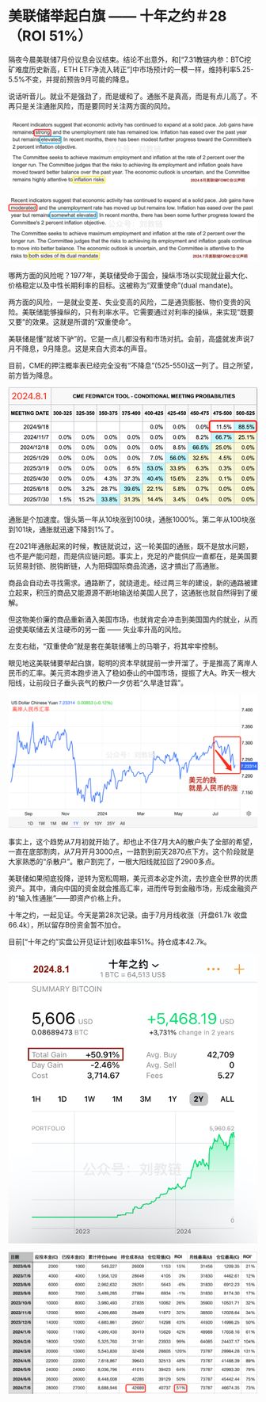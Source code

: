 # 美联储举起白旗 —— 十年之约＃28（ROI 51%）

隔夜今晨美联储7月份议息会议结束。结论不出意外，和[“7.31教链内参：BTC挖矿难度历史新高，ETH ETF净流入转正”]中市场预计的一模一样，维持利率5.25-5.5%不变，并提前预告9月可能的降息。

说话听音儿。就业不是强劲了，而是缓和了。通胀不是真高，而是有点儿高了。不再只是关注通胀风险，而是要同时关注两方面的风险。

![](2024-08-01-A01.png)

![](2024-08-01-A02.png)

哪两方面的风险呢？1977年，美联储受命于国会，操纵市场以实现就业最大化、价格稳定以及中性长期利率的目标。这被称为“双重使命”(dual mandate)。

两方面的风险，一是就业变差、失业变高的风险，二是通货膨胀、物价变贵的风险。美联储能够操纵的，只有利率水平。它需要通过对利率的操纵，来实现“既要又要”的效果。这就是所谓的“双重使命”。

美联储是懂“就坡下驴”的。它是一点儿都没有和市场对抗。会前，高盛就发声说7月不降息，9月降息。这是来自大资本的声音。

目前，CME的押注概率表已经完全没有“不降息”(525-550)这一列了。目之所望，前方皆为降息。

![](2024-08-01-A03.png)

通胀是个加速度。馒头第一年从10块涨到100块，通胀1000%。第二年从100块涨到101块，通胀就迅速下降到1%了。

在2021年通胀起来的时候，教链就说过，这一轮美国的通胀，既不是放水问题，也不是产能问题，而是供应链问题。事实上，充足的产能供应一直都在，是美国要玩贸易封锁、脱钩断链，人为阻碍国际商品流通，这才搞出了高通胀。

商品会自动去寻找需求。通路断了，就绕道走。经过两三年的建设，新的通路被建立起来，积压的商品又能源源不断地输送给美国人民了，这通胀也就自然得到了缓解。

但这物美价廉的商品重新涌入美国市场，也就肯定会冲击到美国国内的就业，从而迫使美联储去关注硬币的另一面 —— 失业率升高的风险。

左支右绌，“双重使命”就是套在美联储嘴上的马嚼子，将其牢牢控制。

眼见地这美联储要举起白旗，聪明的资本早就提前一步开溜了。于是推高了离岸人民币的汇率。美元资本跑步进入了稳如泰山的中国市场，提振了大A。昨天一根大阳线，让前段日子垂头丧气的散户一夕仿若“久旱逢甘霖”。

![](2024-08-01-A04.png)

事实上，这个趋势从7月初就开始了。却也止不住7月大A的散户失了全部的希望，一直在底部割肉，从7月开月3000点，一路割到前天2870点下方。这个阶段就是大家熟悉的“杀散户”。散户割完了，一根大阳线就拉回了2900多点。

美联储如果彻底投降，逆转为宽松周期，美元资本必定外流，去抄底全世界的优质资产。其中，涌向中国的资金就会推高汇率，进而传导到金融市场，形成金融资产的“输入性通胀”——即资产价格上升。

十年之约，一起见证。今天是第28次记录。由于7月月线收涨（开盘61.7k 收盘66.4k），所以留存B份资金暂不加仓。

目前[“十年之约”实盘公开见证计划]收益率51%。持仓成本42.7k。

![](2024-08-01-A05.jpeg)

![](2024-08-01-A06.png)

